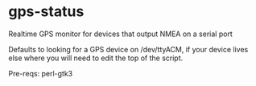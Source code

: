 # gps-status
Realtime GPS monitor for devices that output NMEA on a serial port

Defaults to looking for a GPS device on /dev/ttyACM, if your device lives
else where you will need to edit the top of the script.  

Pre-reqs: perl-gtk3
